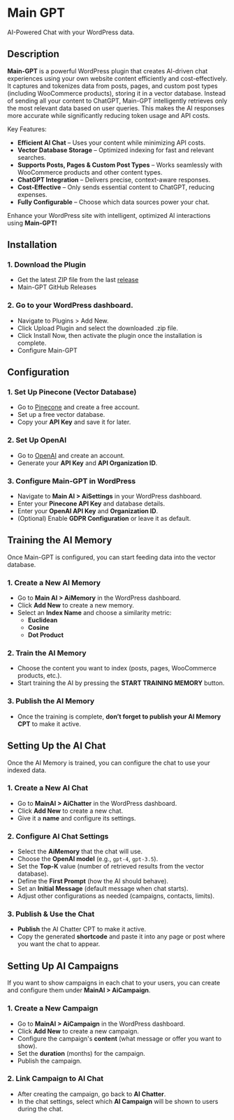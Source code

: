 # Main GPT

AI-Powered Chat with your WordPress data.

## Description

**Main-GPT** is a powerful WordPress plugin that creates AI-driven chat experiences using your own website content efficiently and cost-effectively. It captures and tokenizes data from posts, pages, and custom post types (including WooCommerce products), storing it in a vector database. Instead of sending all your content to ChatGPT, Main-GPT intelligently retrieves only the most relevant data based on user queries. This makes the AI responses more accurate while significantly reducing token usage and API costs.

Key Features:

- **Efficient AI Chat** – Uses your content while minimizing API costs.
- **Vector Database Storage** – Optimized indexing for fast and relevant searches.
- **Supports Posts, Pages & Custom Post Types** – Works seamlessly with WooCommerce products and other content types.
- **ChatGPT Integration** – Delivers precise, context-aware responses.
- **Cost-Effective** – Only sends essential content to ChatGPT, reducing expenses.
- **Fully Configurable** – Choose which data sources power your chat.

Enhance your WordPress site with intelligent, optimized AI interactions using **Main-GPT!**

## Installation

### 1. Download the Plugin

- Get the latest ZIP file from the last [release](https://github.com/DuffmanCC/main-gpt-plugin/releases)
- Main-GPT GitHub Releases

### 2. Go to your WordPress dashboard.

- Navigate to Plugins > Add New.
- Click Upload Plugin and select the downloaded .zip file.
- Click Install Now, then activate the plugin once the installation is complete.
- Configure Main-GPT

## Configuration

### 1. Set Up Pinecone (Vector Database)

- Go to [Pinecone](https://www.pinecone.io/) and create a free account.
- Set up a free vector database.
- Copy your **API Key** and save it for later.

### 2. Set Up OpenAI

- Go to [OpenAI](https://platform.openai.com/signup/) and create an account.
- Generate your **API Key** and **API Organization ID**.

### 3. Configure Main-GPT in WordPress

- Navigate to **Main AI > AiSettings** in your WordPress dashboard.
- Enter your **Pinecone API Key** and database details.
- Enter your **OpenAI API Key** and **Organization ID**.
- (Optional) Enable **GDPR Configuration** or leave it as default.

## Training the AI Memory

Once Main-GPT is configured, you can start feeding data into the vector database.

### 1. Create a New AI Memory

- Go to **Main AI > AiMemory** in the WordPress dashboard.
- Click **Add New** to create a new memory.
- Select an **Index Name** and choose a similarity metric:
  - **Euclidean**
  - **Cosine**
  - **Dot Product**

### 2. Train the AI Memory

- Choose the content you want to index (posts, pages, WooCommerce products, etc.).
- Start training the AI by pressing the **START TRAINING MEMORY** button.

### 3. Publish the AI Memory

- Once the training is complete, **don’t forget to publish your AI Memory CPT** to make it active.

## Setting Up the AI Chat

Once the AI Memory is trained, you can configure the chat to use your indexed data.

### 1. Create a New AI Chat

- Go to **MainAI > AiChatter** in the WordPress dashboard.
- Click **Add New** to create a new chat.
- Give it a **name** and configure its settings.

### 2. Configure AI Chat Settings

- Select the **AiMemory** that the chat will use.
- Choose the **OpenAI model** (e.g., `gpt-4`, `gpt-3.5`).
- Set the **Top-K** value (number of retrieved results from the vector database).
- Define the **First Prompt** (how the AI should behave).
- Set an **Initial Message** (default message when chat starts).
- Adjust other configurations as needed (campaigns, contacts, limits).

### 3. Publish & Use the Chat

- **Publish** the AI Chatter CPT to make it active.
- Copy the generated **shortcode** and paste it into any page or post where you want the chat to appear.

## Setting Up AI Campaigns

If you want to show campaigns in each chat to your users, you can create and configure them under **MainAI > AiCampaign**.

### 1. Create a New Campaign

- Go to **MainAI > AiCampaign** in the WordPress dashboard.
- Click **Add New** to create a new campaign.
- Configure the campaign's **content** (what message or offer you want to show).
- Set the **duration** (months) for the campaign.
- Publish the campaign.

### 2. Link Campaign to AI Chat

- After creating the campaign, go back to **AI Chatter**.
- In the chat settings, select which **AI Campaign** will be shown to users during the chat.
